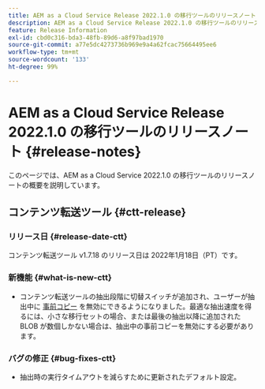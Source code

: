 ```yaml
---
title: AEM as a Cloud Service Release 2022.1.0 の移行ツールのリリースノート
description: AEM as a Cloud Service Release 2022.1.0 の移行ツールのリリースノート
feature: Release Information
exl-id: cbd0c316-bda3-48fb-89d6-a8f97bad1970
source-git-commit: a77e5dc4273736b969e9a4a62fcac75664495ee6
workflow-type: tm+mt
source-wordcount: '133'
ht-degree: 99%

---
```


# AEM as a Cloud Service Release 2022.1.0 の移行ツールのリリースノート {#release-notes}

このページでは、AEM as a Cloud Service 2022.1.0 の移行ツールのリリースノートの概要を説明しています。

## コンテンツ転送ツール {#ctt-release}

### リリース日 {#release-date-ctt}

コンテンツ転送ツール v1.7.18 のリリース日は 2022年1月18日（PT）です。

### 新機能 {#what-is-new-ctt}

* コンテンツ転送ツールの抽出段階に切替スイッチが追加され、ユーザーが抽出中に [事前コピー](https://experienceleague.adobe.com/docs/experience-manager-cloud-service/moving/cloud-migration/content-transfer-tool/handling-large-content-repositories.html) を無効にできるようになりました。最適な抽出速度を得るには、小さな移行セットの場合、または最後の抽出以降に追加された BLOB が数個しかない場合は、抽出中の事前コピーを無効にする必要があります。

### バグの修正 {#bug-fixes-ctt}

* 抽出時の実行タイムアウトを減らすために更新されたデフォルト設定。

